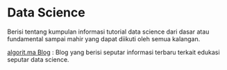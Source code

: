 # Data Science

Berisi tentang kumpulan informasi tutorial data science dari dasar atau fundamental sampai mahir yang dapat diikuti oleh semua kalangan.


[algorit.ma Blog](https://blog.algorit.ma/) : Blog yang berisi seputar informasi terbaru terkait edukasi seputar data science.